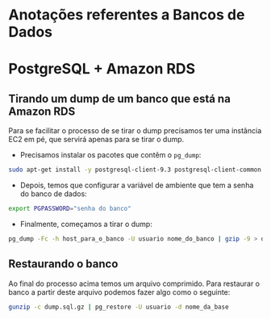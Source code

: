 #  Anotações referentes a Bancos de Dados

# PostgreSQL + Amazon RDS

## Tirando um dump de um banco que está na Amazon RDS

Para se facilitar o processo de se tirar o dump precisamos ter uma instância EC2 em pé, que servirá apenas para se tirar o dump.

* Precisamos instalar os pacotes que contêm o `pg_dump`:

~~~ Bash
sudo apt-get install -y postgresql-client-9.3 postgresql-client-common
~~~

* Depois, temos que configurar a variável de ambiente que tem a senha do banco de dados:

~~~ Bash
export PGPASSWORD="senha do banco"
~~~

* Finalmente, começamos a tirar o dump:

~~~ Bash
pg_dump -Fc -h host_para_o_banco -U usuario nome_do_banco | gzip -9 > dump.sql.gz
~~~

## Restaurando o banco

Ao final do processo acima temos um arquivo comprimido. Para restaurar o banco a partir deste arquivo podemos fazer algo como o seguinte:

~~~ Bash
gunzip -c dump.sql.gz | pg_restore -U usuario -d nome_da_base
~~~
